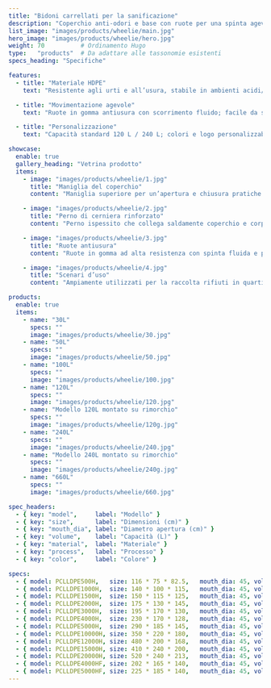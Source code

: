 ```yaml
---
title: "Bidoni carrellati per la sanificazione"
description: "Coperchio anti-odori e base con ruote per una spinta agevole; adatti a quartieri residenziali, strade e parchi."
list_image: "images/products/wheelie/main.jpg"
hero_image: "images/products/wheelie/hero.jpg"
weight: 70          # Ordinamento Hugo
type:   "products"  # Da adattare alle tassonomie esistenti
specs_heading: "Specifiche"

features:
  - title: "Materiale HDPE"
    text: "Resistente agli urti e all’usura, stabile in ambienti acidi/alcalini; corpo spesso e lunga durata."

  - title: "Movimentazione agevole"
    text: "Ruote in gomma antiusura con scorrimento fluido; facile da spingere anche a pieno carico."

  - title: "Personalizzazione"
    text: "Capacità standard 120 L / 240 L; colori e logo personalizzabili."

showcase:
  enable: true
  gallery_heading: "Vetrina prodotto"
  items:
    - image: "images/products/wheelie/1.jpg"
      title: "Maniglia del coperchio"
      content: "Maniglia superiore per un’apertura e chiusura pratiche."

    - image: "images/products/wheelie/2.jpg"
      title: "Perno di cerniera rinforzato"
      content: "Perno ispessito che collega saldamente coperchio e corpo, apertura/chiusura fluida e durevole."

    - image: "images/products/wheelie/3.jpg"
      title: "Ruote antiusura"
      content: "Ruote in gomma ad alta resistenza con spinta fluida e portata stabile."

    - image: "images/products/wheelie/4.jpg"
      title: "Scenari d’uso"
      content: "Ampiamente utilizzati per la raccolta rifiuti in quartieri, parchi e strade."

products:
  enable: true
  items:
    - name: "30L"
      specs: ""
      image: "images/products/wheelie/30.jpg"
    - name: "50L"
      specs: ""
      image: "images/products/wheelie/50.jpg"
    - name: "100L"
      specs: ""
      image: "images/products/wheelie/100.jpg"
    - name: "120L"
      specs: ""
      image: "images/products/wheelie/120.jpg"
    - name: "Modello 120L montato su rimorchio"
      specs: ""
      image: "images/products/wheelie/120g.jpg"
    - name: "240L"
      specs: ""
      image: "images/products/wheelie/240.jpg"
    - name: "Modello 240L montato su rimorchio"
      specs: ""
      image: "images/products/wheelie/240g.jpg"
    - name: "660L"
      specs: ""
      image: "images/products/wheelie/660.jpg"

spec_headers:
  - { key: "model",     label: "Modello" }
  - { key: "size",      label: "Dimensioni (cm)" }
  - { key: "mouth_dia", label: "Diametro apertura (cm)" }
  - { key: "volume",    label: "Capacità (L)" }
  - { key: "material",  label: "Materiale" }
  - { key: "process",   label: "Processo" }
  - { key: "color",     label: "Colore" }

specs:
  - { model: PCLLDPE500H,   size: 116 * 75 * 82.5,   mouth_dia: 45, volume: 500,   material: LLDPE, process: Rotostampaggio, color: Bianco }
  - { model: PCLLDPE1000H,  size: 140 * 100 * 115,   mouth_dia: 45, volume: 1000,  material: LLDPE, process: Rotostampaggio, color: Bianco }
  - { model: PCLLDPE1500H,  size: 150 * 115 * 125,   mouth_dia: 45, volume: 1500,  material: LLDPE, process: Rotostampaggio, color: Bianco }
  - { model: PCLLDPE2000H,  size: 175 * 130 * 145,   mouth_dia: 45, volume: 2000,  material: LLDPE, process: Rotostampaggio, color: Bianco }
  - { model: PCLLDPE3000H,  size: 195 * 170 * 130,   mouth_dia: 45, volume: 3000,  material: LLDPE, process: Rotostampaggio, color: Bianco }
  - { model: PCLLDPE4000H,  size: 230 * 170 * 128,   mouth_dia: 45, volume: 4000,  material: LLDPE, process: Rotostampaggio, color: Bianco }
  - { model: PCLLDPE5000H,  size: 290 * 185 * 145,   mouth_dia: 45, volume: 5000,  material: LLDPE, process: Rotostampaggio, color: Bianco }
  - { model: PCLLDPE10000H, size: 350 * 220 * 180,   mouth_dia: 45, volume: 10000, material: LLDPE, process: Rotostampaggio, color: Bianco }
  - { model: PCLLDPE12000H, size: 480 * 200 * 168,   mouth_dia: 45, volume: 12000, material: LLDPE, process: Rotostampaggio, color: Bianco }
  - { model: PCLLDPE15000H, size: 410 * 240 * 200,   mouth_dia: 45, volume: 15000, material: LLDPE, process: Rotostampaggio, color: Bianco }
  - { model: PCLLDPE20000H, size: 520 * 240 * 213,   mouth_dia: 45, volume: 20000, material: LLDPE, process: Rotostampaggio, color: Bianco }
  - { model: PCLLDPE4000HF, size: 202 * 165 * 140,   mouth_dia: 45, volume: 4000,  material: LLDPE, process: Rotostampaggio, color: Bianco }
  - { model: PCLLDPE5000HF, size: 225 * 185 * 140,   mouth_dia: 45, volume: 5000,  material: LLDPE, process: Rotostampaggio, color: Bianco }
---
```

